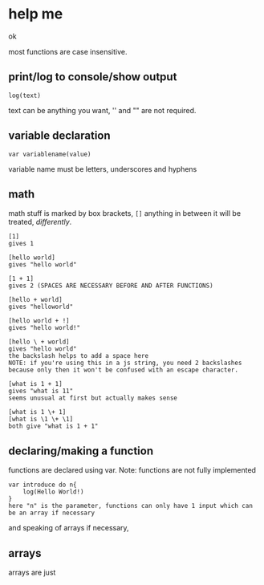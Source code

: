 # help me
ok

most functions are case insensitive.
## print/log to console/show output

`log(text)`

text can be anything you want, '' and "" are not required.
## variable declaration
`var variablename(value)`

variable name must be letters, underscores and hyphens

## math

math stuff is marked by box brackets, `[]` anything in between it will be treated, *differently*.

```
[1]
gives 1

[hello world]
gives "hello world"

[1 + 1]
gives 2 (SPACES ARE NECESSARY BEFORE AND AFTER FUNCTIONS)

[hello + world]
gives "helloworld"

[hello world + !]
gives "hello world!"

[hello \ + world]
gives "hello world"
the backslash helps to add a space here
NOTE: if you're using this in a js string, you need 2 backslashes because only then it won't be confused with an escape character.

[what is 1 + 1]
gives "what is 11"
seems unusual at first but actually makes sense

[what is 1 \+ 1]
[what is \1 \+ \1]
both give "what is 1 + 1"
```
## declaring/making a function
functions are declared using var.
Note: functions are not fully implemented
```
var introduce do n{
	log(Hello World!)
}
here "n" is the parameter, functions can only have 1 input which can be an array if necessary
```
and speaking of arrays if necessary,
## arrays
arrays are just 
